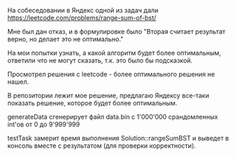 На собеседовании в Яндекс одной из задач дали https://leetcode.com/problems/range-sum-of-bst/


Мне был дан отказ, и в формулировке было "Вторая считает результат верно, но делает это не оптимально."

На мои попытки узнать, а какой алгоритм будет более оптимальным, ответили что не могут сказать, т.к. это было бы подсказкой.

Просмотрел решения с leetcode - более оптимального решения не нашел.


В репозитории лежит мое решение, предлагаю Яндексу все-таки показать решение, которое будет более оптимальным.

generateData сгенерирует файл data.bin с 1'000'000 срандомленных int'ов от 0 до 9'999'999

testTask замерит время выполнения Solution::rangeSumBST и выведет в консоль вместе с результатом (для проверки корректности).